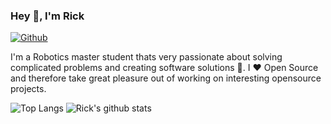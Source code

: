 ### Hey 👋, I'm Rick

[![Github](https://img.shields.io/github/followers/rickstaa?label=Follow&style=social)](https://github.com/rickstaa)

I'm a Robotics master student thats very passionate about solving complicated problems and creating software solutions :robot:. I :heart: Open Source and therefore take great pleasure out of working on interesting opensource projects.

![Top Langs](https://github-readme-stats.vercel.app/api/top-langs/?username=rickstaa&layout=compact&langs_count=10)
![Rick's github stats](https://github-readme-stats.vercel.app/api?username=rickstaa&show_icons=true&count_private=true)
